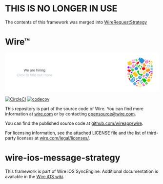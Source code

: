 # THIS IS NO LONGER IN USE

The contents of this framework was merged into [WireRequestStrategy](https://github.com/wireapp/wire-ios-request-strategy)

# Wire™

[![Wire logo](https://github.com/wireapp/wire/blob/master/assets/header-small.png?raw=true)](https://wire.com/jobs/)

[![CircleCI](https://circleci.com/gh/wireapp/wire-ios-message-strategy.svg?style=shield)](https://circleci.com/gh/wireapp/wire-ios-message-strategy) [![codecov](https://codecov.io/gh/wireapp/wire-ios-message-strategy/branch/develop/graph/badge.svg)](https://codecov.io/gh/wireapp/wire-ios-message-strategy)

This repository is part of the source code of Wire. You can find more information at [wire.com](https://wire.com) or by contacting opensource@wire.com.

You can find the published source code at [github.com/wireapp/wire](https://github.com/wireapp/wire).

For licensing information, see the attached LICENSE file and the list of third-party licenses at [wire.com/legal/licenses/](https://wire.com/legal/licenses/).

# wire-ios-message-strategy

This framework is part of Wire iOS SyncEngine. Additional documentation is available in the [Wire iOS wiki](https://github.com/wireapp/wire-ios/wiki).
